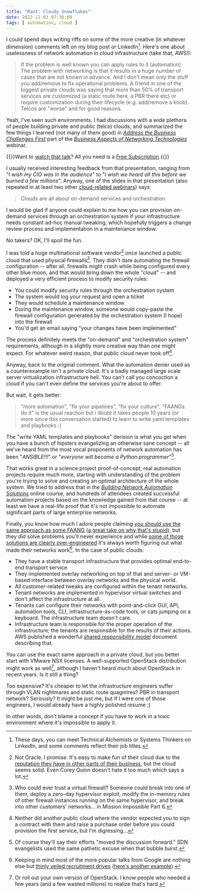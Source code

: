 ```yaml
---
title: "Rant: Cloudy Snowflakes"
date: 2022-11-03 07:36:00
tags: [ automation, cloud ]
---
```

I could spend days writing riffs on some of the more creative (in whatever dimension) comments left on my blog post or LinkedIn[^TA]. Here's one about uselessness of network automation in cloud infrastructure (take that, AWS!):

> If the problem is well known you can apply rules to it (automation). The problem with networking is that it results in a huge number of cases that are not known in advance. And I don't mean only the stuff you add/remove to fix operational problems. A friend in one of the biggest private clouds was saying that more than 50% of transport services are customized (a static route here, a PBR there etc) or require customization during their lifecycle (e.g. add/remove a knob). Telcos are "worse" and for good reasons.

Yeah, I've seen such environments. I had discussions with a wide plethora of people building private and public (telco) clouds, and summarized the few things I learned (not many of them good) in *[Address the Business Challenges First](https://my.ipspace.net/bin/list?id=NetBiz#BF)* part of the _[Business Aspects of Networking Technologies](https://www.ipspace.net/Business_Aspects_of_Networking_Technologies)_ webinar.
<!--more-->
{{<note free>}}Want to [watch that talk](https://my.ipspace.net/bin/list?id=NetBiz#BF)? All you need is a [Free Subscription](https://www.ipspace.net/Subscription/Free).{{</note>}}

I usually received interesting feedback from that presentation, ranging from "_I wish my CIO was in the audience_" to "_I wish we heard all this before we burned a few millions_". Anyway, one of the slides in that presentation (also repeated in at least two other [cloud-related webinars](https://www.ipspace.net/Cloud)) says:

> Clouds are all about on-demand services and orchestration

[^TA]: These days, you can meet Technical Alchemists or Systems Thinkers on LinkedIn, and some comments reflect their job titles.

I would be glad if anyone could explain to me how you can provision on-demand services through an orchestration system if your infrastructure needs constant ad-hoc manual tweaking, which hopefully triggers a change review process and implementation in a maintenance window.

No takers? OK, I'll spoil the fun.

I was told a huge multinational software vendor[^NO] once launched a public cloud that used physical firewalls[^NVF]. They didn't dare automating the firewall configuration -- after all, firewalls might crash while being configured every other blue moon, and that would bring down the whole "cloud" -- and deployed a very efficient process to modify security rules:

* You could modify security rules through the orchestration system
* The system would log your request and open a ticket
* They would schedule a maintenance window
* During the maintenance window, someone would copy-paste the firewall configuration generated by the orchestration system (I hope) into the firewall
* You'd get an email saying "your changes have been implemented"

The process definitely meets the "on-demand" and "orchestration system" requirements, although in a slightly more creative way than one might expect. For whatever weird reason, that public cloud never took off[^IBM].

[^IBM]: Neither did another public cloud where the vendor expected you to sign a contract with them and raise a purchase order before you could provision the first service, but I'm digressing...

Anyway, back to the original comment. What the automation denier used as a counterexample isn't a private cloud. It's a badly managed large scale server virtualization infrastructure hell. You can't call you concoction a cloud if you can't even define the services you're about to offer.

[^NO]: Not Oracle. I promise. It's easy to make fun of their cloud due to the [reputation they have in other parts of their business](https://twitter.com/QuinnyPig/status/1583240716305592321), but the cloud seems solid. Even Corey Quinn doesn't hate it too much which says a lot.

[^NVF]: Who could ever trust a virtual firewall? Someone could break into one of them, deploy a zero-day hypervisor exploit, modify the in-memory rules of other firewall instances running on the same hypervisor, and break into other customers' networks... in Mission Impossible Part 6.

But wait, it gets better:

> "more automation", "fix your pipelines", "fix your culture", "FAANGs do it" is the usual reaction but i doubt it takes people 10 years (or more since this conversation started) to learn to write yaml templates and playbooks :)

The "write YAML templates and playbooks" derision is what you get when you have a bunch of hipsters evangelizing an otherwise sane concept -- all we've heard from the most vocal proponents of network automation has been "_ANSIBLE!!!_" or "_everyone will become a Python programmer_"[^MTTF]. 

[^MTTF]: Of course they'll say their efforts "moved the discussion forward." SDN evangelists used the same pathetic excuse when that bubble burst.

That works great in a science project proof-of-concept; real automation projects require much more, starting with understanding of the problem you're trying to solve and creating an optimal architecture of the whole system. We tried to address that in the _[Building Network Automation Solutions](https://www.ipspace.net/Building_Network_Automation_Solutions)_ online course, and hundreds of attendees created successful automation projects based on the knowledge gained from that course -- at least we have a real-life proof that it's not impossible to automate significant parts of large enterprise networks.

Finally, you know how much I adore people claiming [you should use the same approach as some FAANG](/2016/03/you-want-your-network-to-be-like.html) ([a great take on why that's stupid](/2020/03/the-stupidity-of-trying-to-be-like.html)), but they did solve problems you'll never experience and while [some of those solutions are clearly over-engineered](https://www.lastweekinaws.com/blog/a-brief-history-of-kubernetes-its-use-cases-and-its-problems/) it's always worth figuring out what made their networks work[^GT]. In the case of public clouds:

* They have a stable transport infrastructure that provides optimal end-to-end transport service
* They implemented overlay networking on top of that and server- or VM-based interface between overlay networks and the physical world.
* All customer-related tweaks are configured within the tenant networks.
* Tenant networks are implemented in hypervisor virtual switches and don't affect the infrastructure at all.
* Tenants can configure their networks with point-and-click GUI, API, automation tools, CLI, infrastructure-as-code tools, or cats jumping on a keyboard. The infrastructure team doesn't care.
* Infrastructure team is responsible for the proper operation of the infrastructure; the tenants are responsible for the results of their actions. AWS published a wonderful [shared responsibility model](https://aws.amazon.com/compliance/shared-responsibility-model/) document describing that.

You can use the exact same approach in a private cloud, but you better start with VMware NSX licenses. A well-supported OpenStack distribution might work as well[^BYO], although I haven't heard much about OpenStack in recent years. Is it still a thing?

Too expensive? It's cheaper to let the infrastructure engineers suffer through VLAN nightmares and static route quagmires? PBR in transport network? Seriously? It might be just me, but if I were one of those engineers, I would already have a highly polished resume ;)

In other words, don't blame a concept if you have to work in a toxic environment where it's impossible to apply it.

[^GT]: Keeping in mind most of the more popular talks from Google are nothing else but [thinly veiled recruitment drives](/2018/03/before-commenting-on-someone-mentioning.html) ([here's another example](https://www.micahlerner.com/2022/10/08/sdn-in-the-stratosphere-loons-aerospace-mesh-network.html)).

[^BYO]: Or roll out your own version of OpenStack. I know people who needed a few years (and a few wasted millions) to realize that's hard.
